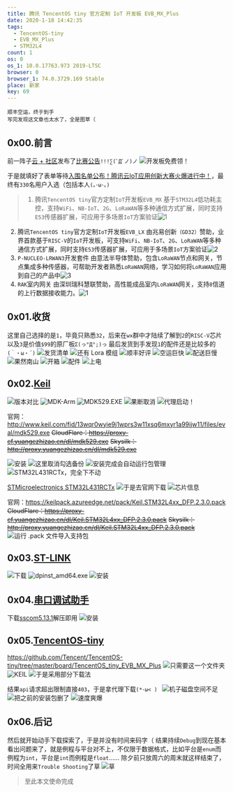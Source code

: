 ```yaml
---
title: 腾讯 TencentOS tiny 官方定制 IoT 开发板 EVB_MX_Plus
date: 2020-1-18 14:42:35
tags:
  - TencentOS-tiny
  - EVB_MX_Plus
  - STM32L4
count: 1
os: 0
os_1: 10.0.17763.973 2019-LTSC
browser: 0
browser_1: 74.0.3729.169 Stable
place: 新家
key: 69
---
```

    顺丰空运，终于到手
    写完发现这文章也太水了，全是图草（
<!-- more -->
## 0x00.前言
前一阵子[云 + 社区](https://cloud.tencent.com/developer)发布了[比赛公告](https://web.archive.org/web/20200118065621/https://cloud.tencent.com/developer/article/1562607)`!!!∑(ﾟДﾟノ)ノ`
![开发板免费领！](https://i1.yuangezhizao.cn/Win-10/20200118145153.jpg!webp)

于是就填好了表单等待[入围名单公布！腾讯云IoT应用创新大赛火爆进行中！](https://web.archive.org/web/20200118071548/https://mp.weixin.qq.com/s/tmTsMzXBZlxZWROxyLzlwA)，最终有`330`名用户入选（包括本人`(｡･ω･｡)`

> 1. 腾讯`TencentOS tiny`官方定制`IoT`开发板`EVB_MX`
基于`STM32L4`低功耗主控，支持`WiFi`、`NB-IoT`、`2G`、`LoRaWAN`等多种通信方式扩展，同时支持`E53`传感器扩展，可应用于多场景`IoT`方案验证![1](https://i1.yuangezhizao.cn/Win-10/xshm1wvc4m.png!webp)
2. 腾讯`TencentOS tiny`官方定制`IoT`开发板`EVB_LX`
由兆易创新`（GD32）`赞助，业界首款基于`RISC-V`的`IoT`开发板，可支持`WiFi`、`NB-IoT`、`2G`、`LoRaWAN`等多种通信方式扩展，同时支持`E53`传感器扩展，可应用于多场景`IoT`方案验证![2](https://i1.yuangezhizao.cn/Win-10/n88n26papf.png!webp)
3. `P-NUCLEO-LRWAN3`开发套件
由意法半导体赞助，包含`LoRaWAN`节点和网关，节点集成多种传感器，可帮助开发者熟悉`LoRaWAN`网络，学习如何将`LoRaWAN`应用到自己的产品中![3](https://i1.yuangezhizao.cn/Win-10/01hk6wdb11.png!webp)
4. `RAK`室内网关
由深圳瑞科慧联赞助，高性能成品室内`LoRaWAN`网关，支持`8`信道的上行数据接收能力。![1](https://i1.yuangezhizao.cn/Win-10/yplplb83ai.png!webp)

## 0x01.收货
这里自己选择的是`1`，毕竟只熟悉`32`，后来在`wx`群中才陆续了解到`2`的`RISC-V`芯片以及`3`是价值`$99`的原厂板`Σ(っ°Д°;)っ`
最后发货到手发现`1`的配件还是比较多的`(｀・ω・´)`
![发货清单](https://i1.yuangezhizao.cn/Win-10/20200115211506.png!webp)
![还有 Lora 模组](https://i1.yuangezhizao.cn/Redmi-K20Pro/Screenshot_2020-01-16-23-24-13-927_com.tencent.mm.jpg!webp)
![顺丰好评](https://i1.yuangezhizao.cn/Redmi-K20Pro/IMG_20200116_231635.jpg!webp)
![空运巨快](https://i1.yuangezhizao.cn/Redmi-K20Pro/IMG_20200118_130306.jpg!webp)
![配送巨慢](https://i1.yuangezhizao.cn/Redmi-K20Pro/IMG_20200118_130243.jpg!webp)
![果然南山](https://i1.yuangezhizao.cn/Redmi-K20Pro/IMG_20200118_124942.jpg!webp)
![开箱](https://i1.yuangezhizao.cn/Redmi-K20Pro/IMG_20200118_125058.jpg!view)
![配件](https://i1.yuangezhizao.cn/Redmi-K20Pro/IMG_20200118_125742.jpg!view)
![上电](https://i1.yuangezhizao.cn/Redmi-K20Pro/IMG_20200118_130011.jpg!view)

## 0x02.[Keil](https://www.keil.com/download/product/)
![版本对比](https://i1.yuangezhizao.cn/Win-10/20200118161815.jpg!webp)
![MDK-Arm](https://i1.yuangezhizao.cn/Win-10/20200118155449.jpg!webp)
![MDK529.EXE](https://i1.yuangezhizao.cn/Win-10/20200118155854.jpg!webp)
![果断取消](https://i1.yuangezhizao.cn/Win-10/20200118160031.jpg!webp)
![代理启动！](https://i1.yuangezhizao.cn/Win-10/20200118160857.jpg!webp)

官网：http://www.keil.com/fid/13wqr0wyie9j1wprs3w11xsq6mxyr1a99ijw11/files/eval/mdk529.exe
~~CloudFlare：https://proxy-cf.yuangezhizao.cn/dl/mdk529.exe~~
~~Skysilk：http://proxy.yuangezhizao.cn/dl/mdk529.exe~~

![安装](https://i1.yuangezhizao.cn/Win-10/20200118161335.jpg!webp)
![这里取消勾选备份](https://i1.yuangezhizao.cn/Win-10/20200118161414.jpg!webp)
![安装完成会自动运行包管理](https://i1.yuangezhizao.cn/Win-10/20200118161943.jpg!webp)
![STM32L431RCTx，完全下不动](https://i1.yuangezhizao.cn/Win-10/20200118162324.jpg!webp)

[STMicroelectronics STM32L431RCTx](https://www.keil.com/dd2/stmicroelectronics/stm32l431rctx/)
![于是去官网下载](https://i1.yuangezhizao.cn/Win-10/20200118162644.jpg!webp)
![芯片信息](https://i1.yuangezhizao.cn/Win-10/20200118171146.jpg!webp)

官网：https://keilpack.azureedge.net/pack/Keil.STM32L4xx_DFP.2.3.0.pack
~~CloudFlare：https://proxy-cf.yuangezhizao.cn/dl/Keil.STM32L4xx_DFP.2.3.0.pack~~
~~Skysilk：http://proxy.yuangezhizao.cn/dl/Keil.STM32L4xx_DFP.2.3.0.pack~~
![运行 .pack 文件导入支持包](https://i1.yuangezhizao.cn/Win-10/20200118164029.jpg!webp)

## 0x03.[ST-LINK](https://jsproxy.yuangezhizao.workers.dev/-----https://www.st.com/content/st_com/zh/products/development-tools/software-development-tools/stm32-software-development-tools/stm32-utilities/stsw-link009.html)
![下载](https://i1.yuangezhizao.cn/Win-10/20200118170906.jpg!webp)
![dpinst_amd64.exe](https://i1.yuangezhizao.cn/Win-10/20200118171709.jpg!webp)
![安装](https://i1.yuangezhizao.cn/Win-10/20200118171636.jpg!webp)

## 0x04.[串口调试助手](https://web.archive.org/web/20200118092643/http://www.daxia.com/ss.htm)
下载[sscom5.13.1](http://www.daxia.com/download/sscom.rar)解压即用
![安装](https://i1.yuangezhizao.cn/Win-10/20200118172451.jpg!webp)

## 0x05.[TencentOS-tiny](https://github.com/Tencent/TencentOS-tiny)
https://github.com/Tencent/TencentOS-tiny/tree/master/board/TencentOS_tiny_EVB_MX_Plus
![只需要这一个文件夹](https://i1.yuangezhizao.cn/Win-10/20200118173748.jpg!webp)
![KEIL](https://i1.yuangezhizao.cn/Win-10/20200118211950.jpg!webp)
![于是采用部分下载法](https://i1.yuangezhizao.cn/Win-10/20200118173652.jpg!webp)

结果`api`请求超出限制直接`403`，于是拿代理下载`(*･ω< ) `
![机子磁盘空间不足](https://i1.yuangezhizao.cn/Win-10/20200118174538.jpg!webp)
![把之前的安装包删了](https://i1.yuangezhizao.cn/Win-10/20200118175200.jpg!webp)
![速度爽爆](https://i1.yuangezhizao.cn/Win-10/20200118175340.jpg!webp)

## 0x06.后记
然后就开始动手下载探索了，于是并没有时间来码字（
结果持续`Debug`到现在基本看出问题来了，就是例程与平台对不上，不仅限于数据格式，比如平台是`enum`而例程为`int`，平台是`int`而例程是`float`……
除夕前只放周六的周末就这样结束了，时间全用来`Trouble Shooting`了草
![草](https://i1.yuangezhizao.cn/Win-10/20191016005155.jpg!webp)

> 至此本文使命完成
